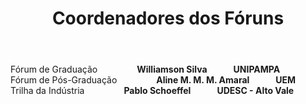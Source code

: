 ﻿---
layout: page-fullwidth
title: "Coordenadores dos Fóruns"
subheadline: ""
permalink: "/coordenacao_eventos/"
header:
   image_fullwidth: banner_eres2021.png
---

<div class="row">
	<div class="small-12 large-4 columns">
        Fórum de Graduação<br>
        <img src="{{ site.urlimg }}will.jpg" alt=""><br>
        <b>Williamson Silva</b><br>
		    <b>UNIPAMPA</b>
  </div>
  <div class="small-12 large-4 columns">
         Fórum de Pós-Graduação<br>
        <img src="{{ site.urlimg }}aline.gif" alt=""><br>
        <b>Aline M. M. M. Amaral </b><br>
		    <b>UEM</b>
  </div>
  <div class="small-12 large-4 columns">
        Trilha da Indústria<br>
        <img src="{{ site.urlimg }}pablo.jpg" alt=""><br>
        <b>Pablo Schoeffel</b><br>
		    <b>UDESC - Alto Vale</b>
  </div>  
</div>
